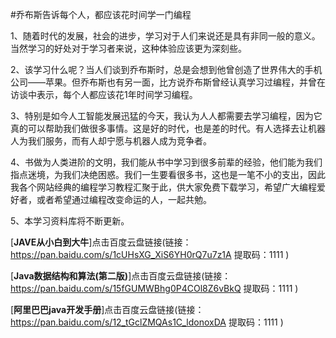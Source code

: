 #乔布斯告诉每个人，都应该花时间学一门编程

1、随着时代的发展，社会的进步，学习对于人们来说还是具有非同一般的意义。当然学习的好处对于学习者来说，这种体验应该更为深刻些。

2、该学习什么呢？当人们谈到乔布斯时，总是会想到他曾创造了世界伟大的手机公司——苹果。但乔布斯也有另一面，比方说乔布斯曾经认真学习过编程，并曾在访谈中表示，每个人都应该花1年时间学习编程。

3、特别是如今人工智能发展迅猛的今天，我认为人人都需要去学习编程，因为它真的可以帮助我们做很多事情。这是好的时代，也是差的时代。有人选择去让机器人为我们服务，而有人却宁愿与机器人成为竞争者。

4、书做为人类进阶的文明，我们能从书中学习到很多前辈的经验，他们能为我们指点迷境，为我们决绝困惑。我们一生要看很多书，这也是一笔不小的支出，因此我各个网站经典的编程学习教程汇聚于此，供大家免费下载学习，希望广大编程爱好者，或者希望通过编程改变命运的人，一起共勉。

5、本学习资料库将不断更新。

[**JAVE从小白到大牛**]点击百度云盘链接(链接：https://pan.baidu.com/s/1cUHsXG_XiS6YH0rQ7u7z1A 提取码：1111 )

[**Java数据结构和算法(第二版)**]点击百度云盘链接(链接：https://pan.baidu.com/s/15fGUMWBhg0P4COl8Z6vBkQ 提取码：1111 )

[**阿里巴巴java开发手册**]点击百度云盘链接(链接：https://pan.baidu.com/s/12_tGclZMQAs1C_ldonoxDA 提取码：1111 )
